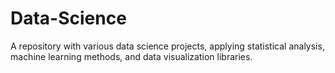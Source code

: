 # Data-Science
A repository with various data science projects, applying statistical analysis, machine learning methods, and data visualization libraries.
